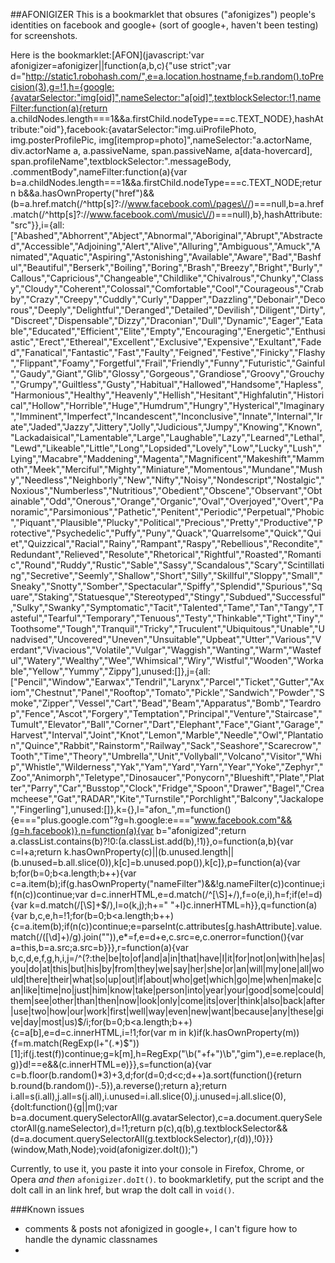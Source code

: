 ##AFONIGIZER
This is a bookmarklet that obsures ("afonigizes") people's identities on 
facebook and google+ (sort of google+, haven't been testing) for screenshots.

Here is the bookmarklet:[AFON](javascript:'var afonigizer=afonigizer||function(a,b,c){"use strict";var d="http://static1.robohash.com/",e=a.location.hostname,f=b.random().toPrecision(3),g=!1,h={google:{avatarSelector:"img[oid]",nameSelector:"a[oid]",textblockSelector:!1,nameFilter:function(a){return a.childNodes.length===1&&a.firstChild.nodeType===c.TEXT_NODE},hashAttribute:"oid"},facebook:{avatarSelector:"img.uiProfilePhoto, img.posterProfilePic, img[itemprop=photo]",nameSelector:"a.actorName, div.actorName a, a.passiveName, span.passiveName, a[data-hovercard],  span.profileName",textblockSelector:".messageBody, .commentBody",nameFilter:function(a){var b=a.childNodes.length===1&&a.firstChild.nodeType===c.TEXT_NODE;return b&&a.hasOwnProperty("href")&&(b=a.href.match(/^http[s]?:\/\/www.facebook.com\/pages\//)===null,b=a.href.match(/^http[s]?:\/\/www.facebook.com\/music\//)===null),b},hashAttribute:"src"}},i={all:["Abashed","Abhorrent","Abject","Abnormal","Aboriginal","Abrupt","Abstracted","Accessible","Adjoining","Alert","Alive","Alluring","Ambiguous","Amuck","Animated","Aquatic","Aspiring","Astonishing","Available","Aware","Bad","Bashful","Beautiful","Berserk","Boiling","Boring","Brash","Breezy","Bright","Burly","Callous","Capricious","Changeable","Childlike","Chivalrous","Chunky","Classy","Cloudy","Coherent","Colossal","Comfortable","Cool","Courageous","Crabby","Crazy","Creepy","Cuddly","Curly","Dapper","Dazzling","Debonair","Decorous","Deeply","Delightful","Deranged","Detailed","Devilish","Diligent","Dirty","Discreet","Dispensable","Dizzy","Draconian","Dull","Dynamic","Eager","Eatable","Educated","Efficient","Elite","Empty","Encouraging","Energetic","Enthusiastic","Erect","Ethereal","Excellent","Exclusive","Expensive","Exultant","Faded","Fanatical","Fantastic","Fast","Faulty","Feigned","Festive","Finicky","Flashy","Flippant","Foamy","Forgetful","Frail","Friendly","Funny","Futuristic","Gainful","Gaudy","Giant","Glib","Glossy","Gorgeous","Grandiose","Groovy","Grouchy","Grumpy","Guiltless","Gusty","Habitual","Hallowed","Handsome","Hapless","Harmonious","Healthy","Heavenly","Hellish","Hesitant","Highfalutin","Historical","Hollow","Horrible","Huge","Humdrum","Hungry","Hysterical","Imaginary","Imminent","Imperfect","Incandescent","Inconclusive","Innate","Internal","Irate","Jaded","Jazzy","Jittery","Jolly","Judicious","Jumpy","Knowing","Known","Lackadaisical","Lamentable","Large","Laughable","Lazy","Learned","Lethal","Lewd","Likeable","Little","Long","Lopsided","Lovely","Low","Lucky","Lush","Lying","Macabre","Maddening","Magenta","Magnificent","Makeshift","Mammoth","Meek","Merciful","Mighty","Miniature","Momentous","Mundane","Mushy","Needless","Neighborly","New","Nifty","Noisy","Nondescript","Nostalgic","Noxious","Numberless","Nutritious","Obedient","Obscene","Observant","Obtainable","Odd","Onerous","Orange","Organic","Oval","Overjoyed","Overt","Panoramic","Parsimonious","Pathetic","Penitent","Periodic","Perpetual","Phobic","Piquant","Plausible","Plucky","Political","Precious","Pretty","Productive","Protective","Psychedelic","Puffy","Puny","Quack","Quarrelsome","Quick","Quiet","Quizzical","Racial","Rainy","Rampant","Raspy","Rebellious","Recondite","Redundant","Relieved","Resolute","Rhetorical","Rightful","Roasted","Romantic","Round","Ruddy","Rustic","Sable","Sassy","Scandalous","Scary","Scintillating","Secretive","Seemly","Shallow","Short","Silly","Skillful","Sloppy","Small","Sneaky","Snotty","Somber","Spectacular","Spiffy","Splendid","Spurious","Square","Staking","Statuesque","Stereotyped","Stingy","Subdued","Successful","Sulky","Swanky","Symptomatic","Tacit","Talented","Tame","Tan","Tangy","Tasteful","Tearful","Temporary","Tenuous","Testy","Thinkable","Tight","Tiny","Toothsome","Tough","Tranquil","Tricky","Truculent","Ubiquitous","Unable","Unadvised","Uncovered","Uneven","Unsuitable","Upbeat","Utter","Various","Verdant","Vivacious","Volatile","Vulgar","Waggish","Wanting","Warm","Wasteful","Watery","Wealthy","Wee","Whimsical","Wiry","Wistful","Wooden","Workable","Yellow","Yummy","Zippy"],unused:[]},j={all:["Pencil","Window","Earwax","Tendril","Larynx","Parcel","Ticket","Gutter","Axiom","Chestnut","Panel","Rooftop","Tomato","Pickle","Sandwich","Powder","Smoke","Zipper","Vessel","Cart","Bead","Beam","Apparatus","Bomb","Teardrop","Fence","Ascot","Forgery","Temptation","Principal","Venture","Staircase","Tumult","Elevator","Ball","Corner","Dart","Elephant","Face","Giant","Garage","Harvest","Interval","Joint","Knot","Lemon","Marble","Needle","Owl","Plantation","Quince","Rabbit","Rainstorm","Railway","Sack","Seashore","Scarecrow","Tooth","Time","Theory","Umbrella","Unit","Vollyball","Volcano","Visitor","Whip","Whistle","Wilderness","Yak","Yam","Yard","Yarn","Year","Yoke","Zephyr","Zoo","Animorph","Teletype","Dinosaucer","Ponycorn","Blueshift","Plate","Platter","Parry","Car","Busstop","Clock","Fridge","Spoon","Drawer","Bagel","Creamcheese","Gat","RADAR","Kite","Turnstile","Porchlight","Balcony","Jackalope","Fingerling"],unused:[]},k={},l="afon_",m=function(){e==="plus.google.com"?g=h.google:e==="www.facebook.com"&&(g=h.facebook)},n=function(a){var b="afonigized";return a.classList.contains(b)?!0:(a.classList.add(b),!1)},o=function(a,b){var c=l+a;return k.hasOwnProperty(c)||(b.unused.length||(b.unused=b.all.slice(0)),k[c]=b.unused.pop()),k[c]},p=function(a){var b;for(b=0;b<a.length;b++){var c=a.item(b);if(g.hasOwnProperty("nameFilter")&&!g.nameFilter(c))continue;if(n(c))continue;var d=c.innerHTML,e=d.match(/^[\S]+/),f=o(e,i),h=f;if(e!=d){var k=d.match(/[\S]+$/),l=o(k,j);h+=" "+l}c.innerHTML=h}},q=function(a){var b,c,e,h=!1;for(b=0;b<a.length;b++){c=a.item(b);if(n(c))continue;e=parseInt(c.attributes[g.hashAttribute].value.match(/([\d]+)/g).join("")),e*=f,e=d+e,c.src=e,c.onerror=function(){var a=this,b=a.src;a.src=b}}},r=function(a){var b,c,d,e,f,g,h,i,j=/^(?:the|be|to|of|and|a|in|that|have|I|it|for|not|on|with|he|as|you|do|at|this|but|his|by|from|they|we|say|her|she|or|an|will|my|one|all|would|there|their|what|so|up|out|if|about|who|get|which|go|me|when|make|can|like|time|no|just|him|know|take|person|into|year|your|good|some|could|them|see|other|than|then|now|look|only|come|its|over|think|also|back|after|use|two|how|our|work|first|well|way|even|new|want|because|any|these|give|day|most|us)$/i;for(b=0;b<a.length;b++){c=a[b],e=d=c.innerHTML,i=!1;for(var m in k)if(k.hasOwnProperty(m)){f=m.match(RegExp(l+"(.*)$"))[1];if(j.test(f))continue;g=k[m],h=RegExp("\\b("+f+")\\b","gim"),e=e.replace(h,g)}d!==e&&(c.innerHTML=e)}},s=function(a){var c=b.floor(b.random()*3)+3,d;for(d=0;d<c;d++)a.sort(function(){return b.round(b.random())-.5}),a.reverse();return a};return i.all=s(i.all),j.all=s(j.all),i.unused=i.all.slice(0),j.unused=j.all.slice(0),{doIt:function(){g||m();var b=a.document.querySelectorAll(g.avatarSelector),c=a.document.querySelectorAll(g.nameSelector),d=!1;return p(c),q(b),g.textblockSelector&&(d=a.document.querySelectorAll(g.textblockSelector),r(d)),!0}}}(window,Math,Node);void(afonigizer.doIt());")

Currently, to use it, you paste it into your console in Firefox, Chrome, or 
Opera *and then* ```afonigizer.doIt()```.  to bookmarkletify, put the script and the doIt call in an link href, but wrap the doIt call in ```void()```.

###Known issues
* comments & posts not afonigized in google+, I can't figure how to handle the
dynamic classnames
* 
